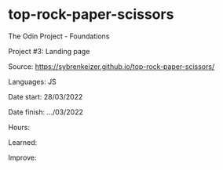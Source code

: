 # top-rock-paper-scissors

The Odin Project - Foundations

Project #3: Landing page

Source: https://sybrenkeizer.github.io/top-rock-paper-scissors/

Languages: JS

Date start: 28/03/2022

Date finish: .../03/2022

Hours:

Learned:

Improve:
